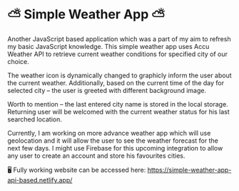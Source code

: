 # ⛅ Simple Weather App ⛅

Another JavaScript based application which was a part of my aim to refresh my basic JavaScript knowledge. This simple weather app uses Accu Weather API to retrieve current weather conditions for specified city of our choice.

The weather icon is dynamically changed to graphicly inform the user about the current weather. Additionally, based on the current time of the day for selected city – the user is greeted with different background image.

Worth to mention – the last entered city name is stored in the local storage. Returning user will be welcomed with the current weather status for his last searched location.

Currently, I am working on more advance weather app which will use geolocation and it will allow the user to see the weather forecast for the next few days. I might use Firebase for this upcoming integration to allow any user to create an account and store his favourites cities.

🖥️ Fully working website can be accessed here: https://simple-weather-app-api-based.netlify.app/
